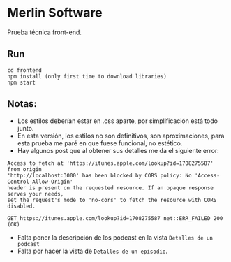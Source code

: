 # Merlin Software
Prueba técnica front-end.

## Run

```
cd frontend
npm install (only first time to download libraries)
npm start
```

## Notas:

- Los estilos deberían estar en .css aparte, por simplificación está todo junto.
- En esta versión, los estilos no son definitivos, son aproximaciones, 
para esta prueba me paré en que fuese funcional, no estético.
- Hay algunos post que al obtener sus detalles me da el siguiente error:
```
Access to fetch at 'https://itunes.apple.com/lookup?id=1708275587' from origin
'http://localhost:3000' has been blocked by CORS policy: No 'Access-Control-Allow-Origin'
header is present on the requested resource. If an opaque response serves your needs,
set the request's mode to 'no-cors' to fetch the resource with CORS disabled.
```

```
GET https://itunes.apple.com/lookup?id=1708275587 net::ERR_FAILED 200 (OK)
```
- Falta poner la descripción de los podcast en la vista ```Detalles de un podcast```
- Falta por hacer la vista de ```Detalles de un episodio```.

